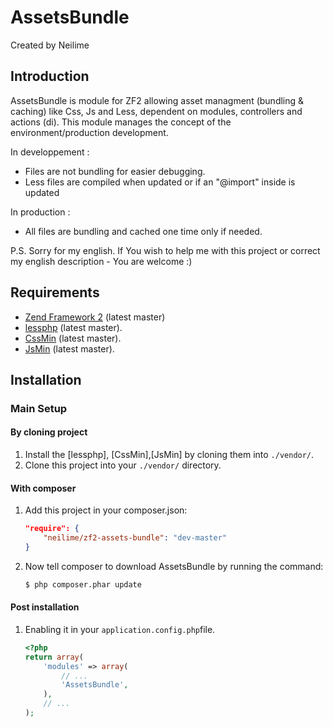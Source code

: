 AssetsBundle
=======
Created by Neilime

Introduction
------------

AssetsBundle is module for ZF2 allowing asset managment (bundling & caching) like Css, Js and Less, dependent on modules, controllers and actions (di). 
This module manages the concept of the environment/production development.

In developpement : 
 - Files are not bundling for easier debugging.
 - Less files are compiled when updated or if an "@import" inside is updated
 
 In production :
 
 - All files are bundling and cached one time only if needed.

P.S. Sorry for my english. If You wish to help me with this project or correct my english description - You are welcome :)

Requirements
------------

* [Zend Framework 2](https://github.com/zendframework/zf2) (latest master)
* [lessphp](https://github.com/leafo/lessphp) (latest master).
* [CssMin](https://github.com/natxet/CssMin) (latest master).
* [JsMin](https://github.com/nick4fake/JsMin) (latest master).

Installation
------------

### Main Setup

#### By cloning project

1. Install the [lessphp], [CssMin],[JsMin] by cloning them into `./vendor/`.
2. Clone this project into your `./vendor/` directory.

#### With composer

1. Add this project in your composer.json:

    ```json
    "require": {
        "neilime/zf2-assets-bundle": "dev-master"
    }
    ```

2. Now tell composer to download AssetsBundle by running the command:

    ```bash
    $ php composer.phar update
    ```

#### Post installation

1. Enabling it in your `application.config.php`file.

    ```php
    <?php
    return array(
        'modules' => array(
            // ...
            'AssetsBundle',
        ),
        // ...
    );
    ```
